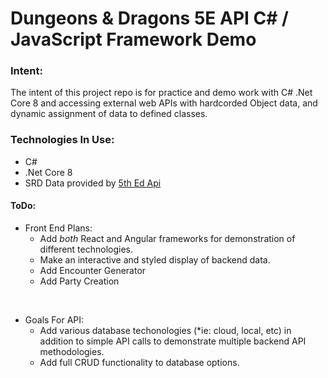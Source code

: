 # Dungeons & Dragons 5E API C# / JavaScript Framework Demo
### Intent:
The intent of this project repo is for practice and demo work with C# .Net Core 8 and accessing external web APIs with hardcorded Object data, and dynamic assignment of data to defined classes.  

### Technologies In Use:
- C#
- .Net Core 8
- SRD Data provided by [5th Ed Api](https://www.dnd5eapi.co/)

#### ToDo:
- Front End Plans:
  - Add *both* React and Angular frameworks for demonstration of different technologies.
  - Make an interactive and styled display of backend data.
  - Add Encounter Generator
  - Add Party Creation

 <br>
    
- Goals For API:
    -  Add various database techonologies (*ie: cloud, local, etc) in addition to simple API calls to demonstrate multiple backend API methodologies.
    -  Add full CRUD functionality to database options.

